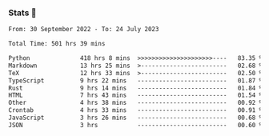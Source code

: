 ### Stats 👋
<!--START_SECTION:waka-->

```txt
From: 30 September 2022 - To: 24 July 2023

Total Time: 501 hrs 39 mins

Python              418 hrs 8 mins  >>>>>>>>>>>>>>>>>>>>>----   83.35 %
Markdown            13 hrs 25 mins  >------------------------   02.68 %
TeX                 12 hrs 33 mins  >------------------------   02.50 %
TypeScript          9 hrs 22 mins   -------------------------   01.87 %
Rust                9 hrs 14 mins   -------------------------   01.84 %
HTML                7 hrs 43 mins   -------------------------   01.54 %
Other               4 hrs 38 mins   -------------------------   00.92 %
Crontab             4 hrs 33 mins   -------------------------   00.91 %
JavaScript          3 hrs 26 mins   -------------------------   00.68 %
JSON                3 hrs           -------------------------   00.60 %
```

<!--END_SECTION:waka-->

<!--
**buhaytza2005/buhaytza2005** is a ✨ _special_ ✨ repository because its `README.md` (this file) appears on your GitHub profile.

Here are some ideas to get you started:

- 🔭 I’m currently working on ...
- 🌱 I’m currently learning ...
- 👯 I’m looking to collaborate on ...
- 🤔 I’m looking for help with ...
- 💬 Ask me about ...
- 📫 How to reach me: ...
- 😄 Pronouns: ...
- ⚡ Fun fact: ...
-->



